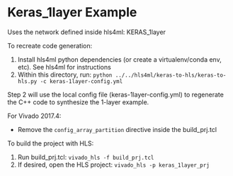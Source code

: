# Keras_1layer Example

Uses the network defined inside hls4ml: KERAS_1layer

To recreate code generation:

1. Install hls4ml python dependencies (or create a virtualenv/conda env, etc). See hls4ml for instructions
2. Within this directory, run: `python ../../hls4ml/keras-to-hls/keras-to-hls.py -c keras-1layer-config.yml`

Step 2 will use the local config file (keras-1layer-config.yml) to regenerate the C++ code to synthesize the 1-layer example.

For Vivado 2017.4:
  - Remove the `config_array_partition` directive inside the build_prj.tcl

To build the project with HLS:

1. Run build_prj.tcl: `vivado_hls -f build_prj.tcl`
2. If desired, open the HLS project: `vivado_hls -p keras_1layer_prj`
